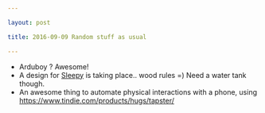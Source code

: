 ```yaml
---

layout: post

title: 2016-09-09 Random stuff as usual

---
```



-   Arduboy ? Awesome!
-   A design for [Sleepy](/retired/sleepy/) is taking place.. wood rules
    =) Need a water tank though.
-   An awesome thing to automate physical interactions with a phone,
    using https://www.tindie.com/products/hugs/tapster/


